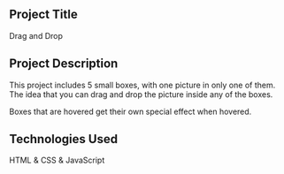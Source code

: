 ## Project Title

Drag and Drop

## Project Description

This project includes 5 small boxes, with one picture in only one of them. The idea that you can drag and drop the picture inside any of the boxes.

Boxes that are hovered get their own special effect when hovered.

## Technologies Used

HTML & CSS & JavaScript
